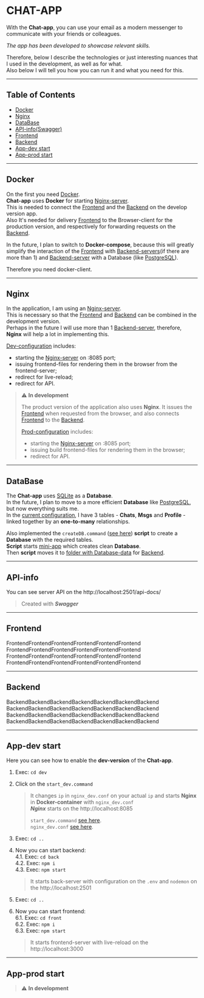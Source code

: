 # CHAT-APP

With the **Chat-app**, you can use your email as a modern messenger to communicate with your friends or colleagues.

*The app has been developed to showcase relevant skills.*

Therefore, below I describe the technologies or just interesting nuances that I used in the development, as well as for what.  
Also below I will tell you how you can run it and what you need for this.

---

## Table of Contents

- [Docker](#Docker)
- [Nginx](#Nginx)
- [DataBase](#DataBase)
- [API-info(Swagger)](#API\-info)
- [Frontend](#Frontend)
- [Backend](#Backend)
- [App-dev start](#App\-dev-start)
- [App-prod start](#App\-prod-start)

---

## Docker

On the first you need [Docker](https://www.docker.com).  
**Chat-app** uses **Docker** for starting [Nginx-server](https://hub.docker.com/_/nginx).  
This is needed to connect the [Frontend](./front) and the [Backend](./back) on the develop version app.  
Also It's needed for delivery [Frontend](./front) to the Browser-client for the production version, and respectively for forwarding requests on the [Backend](./back).

In the future, I plan to switch to **Docker-compose**, because this will greatly simplify the interaction of the [Frontend](./front) with [Backend-servers](./back)(if there are more than 1) and [Backend-server](./back) with a Database (like [PostgreSQL](https://hub.docker.com/_/postgres)).

Therefore you need docker-client.

---

## Nginx

In the application, I am using an [Nginx-server](https://hub.docker.com/_/nginx).  
This is necessary so that the [Frontend](./front) and [Backend](./back) can be combined in the development version.  
Perhaps in the future I will use more than 1 [Backend-server](./back), therefore, **Nginx** will help a lot in implementing this.

[Dev-configuration](./dev/nginx_dev.conf) includes:

* starting the [Nginx-server](https://hub.docker.com/_/nginx) on :8085 port;
* issuing frontend-files for rendering them in the browser from the frontend-server;
* redirect for live-reload;
* redirect for API.

> :warning: **In development**
>
> The product version of the application also uses **Nginx**. It issues the [Frontend](./front) when requested from the browser, and also connects [Frontend](./front) to the [Backend](./back).
> 
> [Prod-configuration](./dev/nginx_prod.conf) includes:
> * starting the [Nginx-server](https://hub.docker.com/_/nginx) on :8085 port;
> * issuing build frontend-files for rendering them in the browser;
> * redirect for API.

---

## DataBase

The **Chat-app** uses [SQLite](https://www.sqlite.org) as a **Database**.  
In the future, I plan to move to a more efficient **Database** like [PostgreSQL](https://hub.docker.com/_/postgres), but now everything suits me.  
In the [current configuration](./dev/db_conf/tables.conf), I have 3 tables - **Chats**, **Msgs** and **Profile** - linked together by an **one-to-many** relationships.

Also implemented the ``createDB.command`` ([see here](./dev/createDB.command)) **script** to create a **Database** with the required tables.  
**Script** starts [mini-app](./dev/db_conf) which creates clean **Database**.  
Then **script** moves it to [folder with Database-data](./back/db) for [Backend](./back).

---

## API-info

You can see server API on the http://localhost:2501/api-docs/

> Created with ***Swagger***

---

## Frontend

FrontendFrontendFrontendFrontendFrontendFrontend
FrontendFrontendFrontendFrontendFrontendFrontend
FrontendFrontendFrontendFrontendFrontendFrontend
FrontendFrontendFrontendFrontendFrontendFrontend

---

## Backend

BackendBackendBackendBackendBackendBackendBackend
BackendBackendBackendBackendBackendBackendBackend
BackendBackendBackendBackendBackendBackendBackend
BackendBackendBackendBackendBackendBackendBackend

---

## App-dev start

Here you can see how to enable the **dev-version** of the **Chat-app**.
1. Exec: ``cd dev``
2. Click on the ``start_dev.command``
   
   > It changes ``ip`` in ``nginx_dev.conf`` on your actual ``ip`` and starts **Nginx** in **Docker-container** with ``nginx_dev.conf``  
   > ***Nginx*** starts on the http://localhost:8085  
   > 
   > ``start_dev.command`` [see here](./dev/start_dev.command).  
   > ``nginx_dev.conf`` [see here](./dev/nginx_dev.conf).
3. Exec: ``cd ..``
4. Now you can start backend:  
   4.1. Exec: ``cd back``   
   4.2. Exec: ``npm i``   
   4.3. Exec: ``npm start``
   
   > It starts back-server with configuration on the ``.env`` and ``nodemon`` on the http://localhost:2501
5. Exec: ``cd ..``
6. Now you can start frontend:  
   6.1. Exec: ``cd front``   
   6.2. Exec: ``npm i``   
   6.3. Exec: ``npm start``
   
   > It starts frontend-server with live-reload on the http://localhost:3000
---


## App-prod start

> :warning: **In development**
